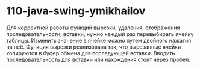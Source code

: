 # 110-java-swing-ymikhailov

Для корректной работы функций вырезки, удаления, отображения последовательности, вставки, нужно каждый раз перевыбирать ячейку таблицы. 
Изменить значение в ячейке можно путем двойного нажатия на неё. Функция вырезки реализована так, что вырезанные ячейки копируются в буфер обмена 
для последующей вставки. Вводить последовательность для вставки или нахождения стоит через пробел.
